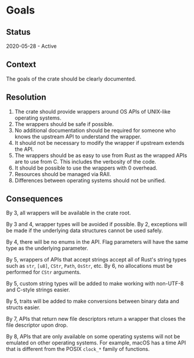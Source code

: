 # Goals

## Status

2020-05-28 - Active

## Context

The goals of the crate should be clearly documented.

## Resolution

1. The crate should provide wrappers around OS APIs of UNIX-like operating
   systems.
2. The wrappers should be safe if possible.
3. No additional documentation should be required for someone who knows the
   upstream API to understand the wrapper.
4. It should not be necessary to modify the wrapper if upstream extends the API.
5. The wrappers should be as easy to use from Rust as the wrapped APIs are to
   use from C. This includes the verbosity of the code.
6. It should be possible to use the wrappers with 0 overhead.
7. Resources should be managed via RAII.
8. Differences between operating systems should not be unified.

## Consequences

By 3, all wrappers will be available in the crate root.

By 3 and 4, wrapper types will be avoided if possible. By 2, exceptions will be
made if the underlying data structures cannot be used safely.

By 4, there will be no enums in the API. Flag parameters will have the same type
as the underlying parameter.

By 5, wrappers of APIs that accept strings accept all of Rust's string types
such as `str`, `[u8]`, `CStr`, `Path`, `OsStr`, etc. By 6, no allocations must
be performed for `CStr` arguments.

By 5, custom string types will be added to make working with non-UTF-8 and
C-style strings easier.

By 5, traits will be added to make conversions between binary data and structs
easier.

By 7, APIs that return new file descriptors return a wrapper that closes the
file descriptor upon drop.

By 8, APIs that are only available on some operating systems will not be
emulated on other operating systems. For example, macOS has a time API that is
different from the POSIX `clock_*` family of functions.
